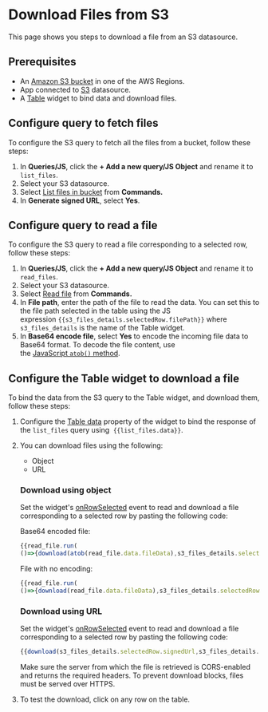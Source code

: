 # Download Files from S3 

This page shows you steps to download a file from an S3 datasource.

## Prerequisites

- An [Amazon S3 bucket](https://docs.aws.amazon.com/AmazonS3/latest/userguide/create-bucket-overview.html) in one of the AWS Regions.
- App connected to [S3](https://docs.appsmith.com/connect-data/reference/querying-amazon-s3) datasource.
- A [Table](https://docs.appsmith.com/reference/widgets/table) widget to bind data and download files.

## Configure query to fetch files

To configure the S3 query to fetch all the files from a bucket, follow these steps:

1. In **Queries/JS**, click the **+ Add a new query/JS Object** and rename it to `list_files`.
2. Select your S3 datasource.
3. Select [List files in bucket](https://docs.appsmith.com/connect-data/reference/querying-amazon-s3#list-files-in-bucket) from **Commands.**
4. In **Generate signed URL**, select **Yes**.

## Configure query to read a file

To configure the S3 query to read a file corresponding to a selected row, follow these steps:

1. In **Queries/JS**, click the **+ Add a new query/JS Object** and rename it to `read_files`.
2. Select your S3 datasource.
3. Select [Read file](https://docs.appsmith.com/connect-data/reference/querying-amazon-s3#read-file) from **Commands.**
4. In **File path**, enter the path of the file to read the data. You can set this to the file path selected in the table using the JS expression `{{s3_files_details.selectedRow.filePath}}` where `s3_files_details` is the name of the Table widget.
5. In **Base64 encode file**, select **Yes** to encode the incoming file data to Base64 format. To decode the file content, use the [JavaScript `atob()` method](https://developer.mozilla.org/en-US/docs/Web/API/atob).

## Configure the Table widget to download a file

To bind the data from the S3 query to the Table widget, and download them, follow these steps:

1. Configure the [Table data](https://docs.appsmith.com/reference/widgets/table#table-data-arrayobject) property of the widget to bind the response of the `list_files` query using  `{{list_files.data}}`.
2. You can download files using the following:
   - Object
   - URL
   
   ### Download using object
   Set the widget's [onRowSelected](https://docs.appsmith.com/reference/widgets/table#onrowselected) event to read and download a file corresponding to a selected row by pasting the following code:

      Base64 encoded file:
      ```jsx
      {{read_file.run(
      ()=>{download(atob(read_file.data.fileData),s3_files_details.selectedRow.fileName.split("/").pop())})}}
      ```

      File with no encoding:

      ```jsx
      {{read_file.run(
      ()=>{download(read_file.data.fileData),s3_files_details.selectedRow.fileName.split("/").pop()})}}
      ```

   ### Download using URL
   Set the widget's [onRowSelected](https://docs.appsmith.com/reference/widgets/table#onrowselected) event to read and download a file corresponding to a selected row by pasting the following code:

   ```jsx
   {{download(s3_files_details.selectedRow.signedUrl,s3_files_details.selectedRow.fileName.split("/").pop())}}}
   ```

   Make sure the server from which the file is retrieved is CORS-enabled and returns the required headers. To prevent download blocks, files must be served over HTTPS.

3. To test the download, click on any row on the table.